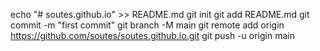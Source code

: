 echo "# soutes.github.io" >> README.md
  git init
  git add README.md
  git commit -m "first commit"
  git branch -M main
  git remote add origin https://github.com/soutes/soutes.github.io.git
  git push -u origin main
